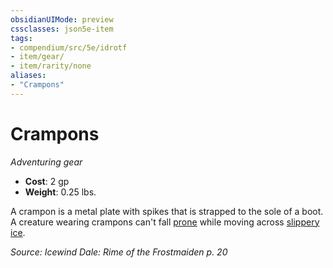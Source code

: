 ```yaml
---
obsidianUIMode: preview
cssclasses: json5e-item
tags:
- compendium/src/5e/idrotf
- item/gear/
- item/rarity/none
aliases: 
- "Crampons"
---
```

# Crampons
*Adventuring gear*  

- **Cost**: 2 gp
- **Weight**: 0.25 lbs.

A crampon is a metal plate with spikes that is strapped to the sole of a boot. A creature wearing crampons can't fall [prone](Mechanics/Rules/conditions.md#Prone) while moving across [slippery ice](Mechanics/traps-hazards/slippery-ice.md).

*Source: Icewind Dale: Rime of the Frostmaiden p. 20*